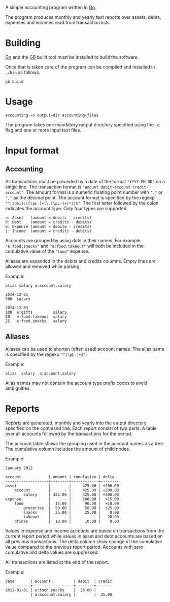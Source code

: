 A simple accounting program written in [Go](https://golang.org).

The program produces monthly and yearly text reports over assets, debts,
expenses and incomes read from transaction lists.

Building
========

[Go](https://golang.org) and the [GB](https://getgb.io/) build tool must be
installed to build the software.

Once that is taken care of the program can be compiled and installed in `./bin`
as follows.

    gb build


Usage
=====

`accounting -o output-dir accounting-files`

The program takes one mandatory output directory specified using the `-o` flag and
one or more input text files.

Input format
============

Accounting
----------

All transactions must be preceded by a date of the format `"YYYY-MM-DD"` on a
single line. The transaction format is `"amount debit-account credit-account"`.
The amount format is a numeric floating point number with `"."` or `","` as the
decimal point. The account format is specified by the regexp
`"^[adei]:([\pL-]+(\.[\pL-]+)*|)$"`. The first letter followed by the colon
indicates the account type. Only four types are supported.

    a: Asset   (amount = debits - credits)
    d: Debt    (amount = credits - debits)
    e: Expense (amount = debite - credits)
    i: Income  (amount = credits - debits)

Accounts are grouped by using dots in their names. For example `"e:food.snacks"`
and `"e:food.takeout"` will both be included in the cumulative value of the
`"food"` expense.

Aliases are expanded in the debits and credits columns. Empty lines are allowed
and removed while parsing.

Example:

    alias salary a:account.salary

    2014-12-01
    500  salary

    2014-12-03
    100  e:gifts         salary
    50   e:food.takeout  salary
    25   e:food.snacks   salary

Aliases
-------

Aliases can be used to shorten (often used) account names. The alias name is
specified by the regexp `"^[\pL-]+$"`.

Example:

    alias  salary  a:account.salary

Alias names may not contain the account type prefix codes to avoid ambiguities.

Reports
=======

Reports are generated, monthly and yearly into the output directory specified on
the command line. Each report consist of two parts. A table over all accounts
followed by the transactions for the period.

The account table shows the grouping used in the account names as a tree. The
cumulative column includes the amount of child nodes.

Example:

    January 2012

    account            | amount | cumulative | delta
    -------------------+--------+------------+--------
    asset              |      - |     425.00 | +200.00
        account        |      - |     425.00 | +200.00
            salary     | 425.00 |     425.00 | +200.00
    expense            |      - |     100.00 |  +15.00
        food           |  15.00 |      90.00 |  +10.00
            groceries  |  50.00 |      50.00 |  +25.00
            snacks     |  25.00 |      25.00 |    0.00
			takeout    |      - |          - |  -20.00
        drinks         |  10.00 |      10.00 |    0.00

Values in expense and income accounts are based on transactions from the current
report period while values in asset and debt accounts are based on all previous
transactions. The delta column show change of the cumulative value compared to
the previous report period. Accounts with zero cumulative and delta values are
suppressed.

All transactions are listed at the end of the report.

Example:

    date       | account          | debit  | credit
    -----------+------------------+--------+-------
    2012-01-01 | e:food.snacks    |  25.00 |
               | a:account.salary |        |  25.00
